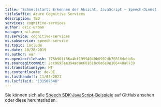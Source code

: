 ```yaml
---
title: 'Schnellstart: Erkennen der Absicht, JavaScript – Speech-Dienst'
titleSuffix: Azure Cognitive Services
description: TBD
services: cognitive-services
author: eric-urban
manager: nitinme
ms.service: cognitive-services
ms.subservice: speech-service
ms.topic: include
ms.date: 10/28/2019
ms.author: eur
ms.openlocfilehash: 175b901f36a4bf19994040b0902db70816debb8a
ms.sourcegitcommit: 2cc9695ae394adae60161bc0e6e0e166440a0730
ms.translationtype: HT
ms.contentlocale: de-DE
ms.lasthandoff: 11/03/2021
ms.locfileid: "131507548"
---
```

Sie können sich alle <a href="https://github.com/Azure-Samples/cognitive-services-speech-sdk/tree/master/quickstart/javascript/browser/intent-recognition">Speech SDK-JavaScript-Beispiele</a> auf GitHub ansehen oder diese herunterladen. 
